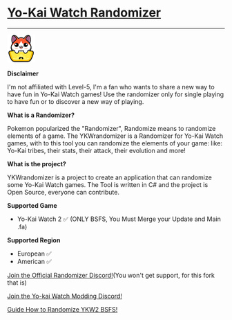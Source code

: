 # [Yo-Kai Watch Randomizer](https://github.com/heartyalexii/YKW2BSFSRandomizer/tag/1.1.0.0)
___________________________________________________________________________

<img src="https://github.com/Tiniifan/YKWrandomizer/blob/main/YKWrandomizer/Icon.png" width="64" height="64">

**Disclaimer**

I'm not affiliated with Level-5, I'm a fan who wants to share a new way to have fun in Yo-Kai Watch games!
Use the randomizer only for single playing to have fun or to discover a new way of playing.

**What is a Randomizer?**

Pokemon popularized the "Randomizer", Randomize means to randomize elements of a game.
The YKWrandomizer is a Randomizer for Yo-Kai Watch games, with to this tool you can randomize the elements of your game:
like: Yo-Kai tribes, their stats, their attack, their evolution and more!

**What is the project?**

YKWrandomizer is a project to create an application that can randomize some Yo-Kai Watch games.
The Tool is written in C# and the project is Open Source, everyone can contribute.

**Supported Game**
- Yo-Kai Watch 2 ✅ (ONLY BSFS, You Must Merge your Update and Main .fa)

**Supported Region**
- European ✅
- American ✅

[Join the Official Randomizer Discord!](https://discord.gg/3wKp5ZxA9N)(You won't get support, for this fork that is)

[Join the Yo-kai Watch Modding Discord!](https://discord.gg/QeBUAHPKKE)

[Guide How to Randomize YKW2 BSFS!](https://github.com/heartyalexii/YKW2BSFSRandomizer/wiki)
